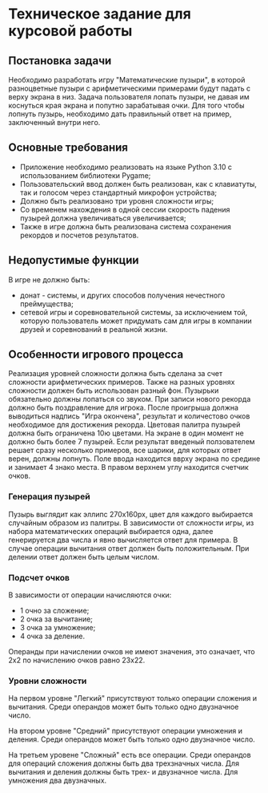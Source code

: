 # Техническое задание для курсовой работы
## Постановка задачи
Необходимо разработать игру "Математические пузыри", в которой разноцветные пузыри с арифметическими примерами
будут падать с верху экрана в низ. Задача пользователя лопать пузыри, не давая им коснуться края экрана и 
попутно зарабатывая очки. Для того чтобы лопнуть пузырь, необходимо дать правильный ответ на пример, 
заключенный внутри него.
## Основные требования
* Приложение необходимо реализовать на языке Python 3.10 с использованием библиотеки Pygame;
* Пользовательский ввод должен быть реализован, как с клавиатуты, так и голосом через стандартный 
микрофон устройства;
* Должно быть реализовано три уровня сложности игры;
* Со временем нахождения в одной сессии скорость падения пузырей должна увеличиваться увеличивается;
* Также в игре должна быть реализована система сохранения рекордов и 
посчетов результатов. 

## Недопустимые функции
В игре не должно быть:
* донат - системы, и других способов получения нечестного преймущества;
* сетевой игры и соревновательной системы, за исключением той, которую пользователь может придумать сам для 
игры в компании друзей и соревнований в реальной жизни.

## Особенности игрового процесса
Реализация уровней сложности должна быть сделана за счет сложности арифметических примеров. Также на разных
уровнях сложности должен быть использован разный фон. Пузырьки обязательно должны лопаться со звуком. При 
записи нового рекорда должно быть поздравление для игрока. После проигрыша должна выводиться надпись "Игра 
окончена", результат и количестово очков необходимое для достижения рекорда. Цветовая палитра пузырей должна 
быть ограничена 10ю цветами. На экране в один момент не должно быть более 7 пузырей. Если результат введеный 
ползователем решает сразу несколько примеров, все шарики, для которых ответ верен, должны лопнуть. Поле ввода
находится вврху экрана по средине и занимает 4 знако места. В правом верхнем углу находится счетчик очков.

### Генерация пузырей 
Пузырь выглядит как эллипс 270х160px, цвет для каждого выбирается случайным образом из палитры. В зависимости 
от сложности игры, из набора математических операций выбирается одна, далее генерируется два числа и явно
вычисляется ответ для примера. В случае операции вычитания ответ должен быть положительным.
При делении ответ должен быть целым числом.

### Подсчет очков
В зависимости от операции начисляются очки:
* 1 очно за сложение;
* 2 очка за вычитание;
* 3 очка за умножение;
* 4 очка за деление.

Операнды при начислении очков не имеют значения, это означает, что 2х2 по начислению очков равно 23х22. 

### Уровни сложности
На первом уровне "Легкий" присутствуют только операции сложения и вычитания. Среди операндов может быть только
одно двузначное число.

На втором уровне "Средний" присутствуют операции умножения и деления. Среди операндов может быть только
одно двузначное число.

На третьем уровене "Сложный" есть все операции. Среди операндов для операций сложения должны быть два
трехзначных числа. Для вычитания и деления должны быть трех- и двузначное числа. Для умножения два двузначных.